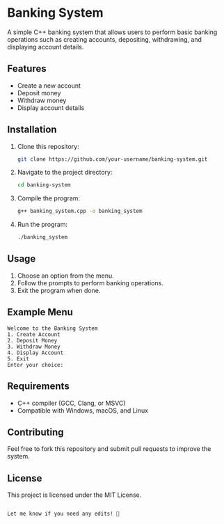 
# Banking System

A simple C++ banking system that allows users to perform basic banking operations such as creating accounts, depositing, withdrawing, and displaying account details.

## Features

- Create a new account
- Deposit money
- Withdraw money
- Display account details

## Installation

1. Clone this repository:

   ```sh
   git clone https://github.com/your-username/banking-system.git
   ```

2. Navigate to the project directory:

   ```sh
   cd banking-system
   ```

3. Compile the program:

   ```sh
   g++ banking_system.cpp -o banking_system
   ```

4. Run the program:

   ```sh
   ./banking_system
   ```

## Usage

1. Choose an option from the menu.
2. Follow the prompts to perform banking operations.
3. Exit the program when done.

## Example Menu

```
Welcome to the Banking System
1. Create Account
2. Deposit Money
3. Withdraw Money
4. Display Account
5. Exit
Enter your choice: 
```

## Requirements

- C++ compiler (GCC, Clang, or MSVC)
- Compatible with Windows, macOS, and Linux

## Contributing

Feel free to fork this repository and submit pull requests to improve the system.

## License

This project is licensed under the MIT License.
```

Let me know if you need any edits! 🚀
